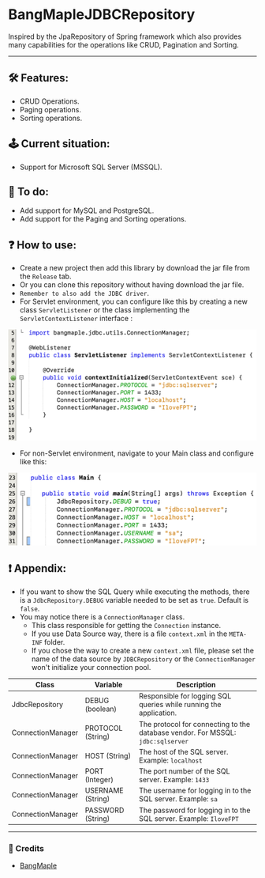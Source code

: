 # BangMapleJDBCRepository
Inspired by the JpaRepository of Spring framework which also provides many capabilities for the operations like CRUD, Pagination and Sorting.

---------------
## 🛠 Features:

- CRUD Operations.
- Paging operations.
- Sorting operations.

## 🕹 Current situation:

- Support for Microsoft SQL Server (MSSQL).

## 🔌 To do:

- Add support for MySQL and PostgreSQL.
- Add support for the Paging and Sorting operations.

## ❓ How to use:
- Create a new project then add this library by download the jar file from the `Release` tab.
- Or you can clone this repository without having download the jar file.
- `Remember to also add the JDBC driver`.
- For Servlet environment, you can configure like this by creating a 
new class `ServletListener` or the class implementing the `ServletContextListener` interface :

![](./assets/1.png)
- For non-Servlet environment, navigate to your Main class and configure like this:

![](./assets/2.png)

## ❗️ Appendix:
- If you want to show the SQL Query while executing the methods, there is
a `JdbcRepository.DEBUG` variable needed to be set as `true`. Default is `false`.
- You may notice there is a `ConnectionManager` class.
    + This class responsible for getting the `Connection` instance.
    + If you use Data Source way, there is a file `context.xml` in the `META-INF` folder.
    + If you chose the way to create a new `context.xml` file, please 
  set the name of the data source by `JDBCRepository` or the `ConnectionManager` won't initialize your connection pool.

| Class  | Variable | Description | 
| ------------- | ------------- | ------------ |
| JdbcRepository  | DEBUG (boolean)  | Responsible for logging SQL queries while running the application.|
| ConnectionManager  | PROTOCOL (String)  | The protocol for connecting to the database vendor. For MSSQL: `jdbc:sqlserver` |
| ConnectionManager | HOST (String) | The host of the SQL server. Example: `localhost` |
| ConnectionManager | PORT (Integer) | The port number of the SQL server. Example: `1433` | 
| ConnectionManager | USERNAME (String) | The username for logging in to the SQL server. Example: `sa` |
| ConnectionManager | PASSWORD (String) | The password for logging in to the SQL server. Example: `IloveFPT` |

----------------
### 💌 Credits

- <a href="https://fb.com/bangmaple">BangMaple</a>